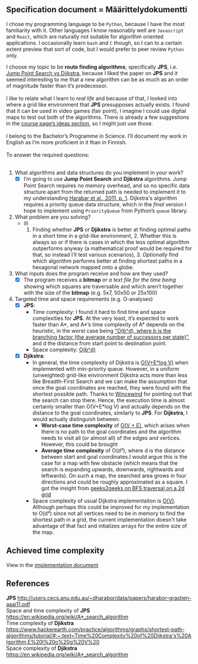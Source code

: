 ## Specification document = Määrittelydokumentti<br />

I chose my programming language to be `Python`, because I have the most familiarity with it. Other languages I know reasonably well are `Javascript` and `React`, which are naturally not suitable for algorithm oriented applications. I occasionally learn `bash` and `C` though, so I can to a certain extent preview that sort of code, but I would prefer to peer review `Python` only.<br />

I choose my topic to be **route finding algorithms**, specifically **JPS**, i.e. [Jump Point Search vs Dijkstra](http://users.cecs.anu.edu.au/~dharabor/data/papers/harabor-grastien-aaai11.pdf), because I liked the paper on **JPS** and it seemed interesting to me that a new algorithm can be as much as an order of magnitude faster than it’s predecessor.  <br /><br />I like to relate what I learn to *real life* and because of that, I looked into where a grid like environment that **JPS** presupposes actually exists. I found that it can be used in video games (fair point), I imagine I could use digital maps to test out both of the algorithms. There is already a few suggestions in the [course page’s ideas section](https://moodle.helsinki.fi/mod/page/view.php?id=3527719), so I might just use those. <br /><br />
I belong to the Bachelor’s Programme in Science. I’ll document my work in English as I’m more proficient in it than in Finnish. <br /><br />
To answer the required questions:<br /><br />
1. What algorithms and data structures do you implement in your work?<br />
   - [x] I’m going to use **Jump Point Search** and **Djikstra** algorithms. Jump Point Search requires no memory overhead, and so no specific data structure apart from the returned path is needed to implement it to my understanding [Harabar et al., 2011, p. 1](http://users.cecs.anu.edu.au/~dharabor/data/papers/harabor-grastien-aaai11.pdf). Dijkstra's algorithm requires a priority queue data structure, which in the *final* version I hope to implement using `PriorityQueue` from Python’s `queue` library. <br />
2. What problem are you solving?
   - [x] 1. Finding whether **JPS** or **Djikstra** is better at finding optimal paths in a short time in a grid-like environment, 2. Whether this is always so or if there is cases in which the less optimal algorithm outperforms anyway (a mathematical proof would be required for that, so instead I’ll test various scenarios), 3. *Optionally* find which algorithm performs better at finding shortest paths in a hexagonal network mapped onto a globe.<br />
3. What inputs does the program receive and how are they used?<br />
   - [x] The program receives a **bitmap** *or a text file for the time being* showing which squares are traversable and which aren’t together with the size of the **bitmap** (e.g. 5x7, 50x50 or 25x100)
4. Targeted time and space requirements (e.g. O-analyses)
   - [x] **JPS**:<br />
     - Time complexity: I found it hard to find time and space complexities for **JPS**. At the very least, it’s expected to work faster than A*, and A*’s time complexity of A* depends on the heuristic, in the worst case being [“O(b^d), where b is the branching factor (the average number of successors per state)”](https://en.wikipedia.org/wiki/A*_search_algorithm), and d the distance from start point to destination point. <br />
     - Space complexity: [O(b^d)](https://en.wikipedia.org/wiki/A*_search_algorithm)
   - [x] **Djikstra**:<br />
     - In general, the time complexity of Dijkstra is [O(V+E*log V)](https://www.hackerearth.com/practice/algorithms/graphs/shortest-path-algorithms/tutorial/#:~:text=Time%20Complexity%20of%20Dijkstra's%20Algorithm,E%20l%20o%20g%20V%20) when implemented with min-priority queue. However, in a uniform (unweighted) grid-like environment Dijkstra acts more than less like Breadth-First Search and we can make the assumption that once the goal coordinates are reached, they were found with the shortest possible path. Thanks to [Wincewind](https://github.com/jakubgrad/Aineopintojen-harjoitusty-Algoritmit-ja-teko-ly-/issues/2) for pointing out that the search can stop there. Hence, the execution time is almost certainly smaller than O(V+E*log V) and actually depends on the distance to the goal coordinates, similarly to **JPS**. For **Dijkstra**, I would actually distinguish between:
       - **Worst-case time complexity** of [O(V + E)](https://techsauce.medium.com/time-complexity-and-space-complexity-of-dfs-and-bfs-algorithms-671217e43d58#), which arises when there is no path to the goal coordinates and the algorithm needs to visit all (or almost all) of the edges and vertices. However, this could be brought
       - **Average time complexity** of O(d²), where d is the distance between start and goal coordinates.I would argue this is the case for a map with few obstacle (which means that the search is expanding upwards, downwards, rightwards and leftwards). On such a map, the searched area grows in four directions and could be roughly approximated as a square. I got the insight from [geeks2geeks on BFS traversal on a 2d grid](https://www.geeksforgeeks.org/breadth-first-traversal-bfs-on-a-2d-array/) 
     - Space complexity of usual Dijkstra implementaiton is [O(V)](https://www.geeksforgeeks.org/time-and-space-complexity-of-dijkstras-algorithm/). Although perhaps this could be improved for my implementation to O(d²) since not all vertices need to be in memory to find the shortest path in a grid, the current implementation doesn't take advantage of that fact and intializes arrays for the entire size of the map.
        
## Achieved time complexity
View in the [implementation document](https://github.com/jakubgrad/Aineopintojen-harjoitusty-Algoritmit-ja-teko-ly-/blob/main/documentation/implementation%20document.md#achieved-time-and-space-requirements-eg-o-analyses-of-pseudocode)

## References
**JPS** http://users.cecs.anu.edu.au/~dharabor/data/papers/harabor-grastien-aaai11.pdf <br />
Space and time complexity of **JPS** https://en.wikipedia.org/wiki/A*_search_algorithm <br />
Time complexity of **Djikstra** https://www.hackerearth.com/practice/algorithms/graphs/shortest-path-algorithms/tutorial/#:~:text=Time%20Complexity%20of%20Dijkstra's%20Algorithm,E%20l%20o%20g%20V%20 <br />
Space complexity of **Djikstra** https://en.wikipedia.org/wiki/A*_search_algorithm <br />

